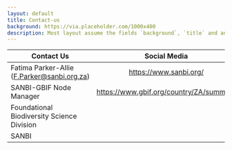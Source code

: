 ```yaml
---
layout: default
title: Contact-us
background: https://via.placeholder.com/1000x400
description: Most layout assume the fields `background`, `title` and an optional `description`
---
```


| Contact Us                                     | Social Media          
| -------------                                  |:-------------:|
|Fatima Parker-Allie (F.Parker@sanbi.org.za)    |https://www.sanbi.org/
|SANBI-GBIF Node Manager                        |https://www.gbif.org/country/ZA/summary
|Foundational Biodiversity Science Division     
|SANBI

